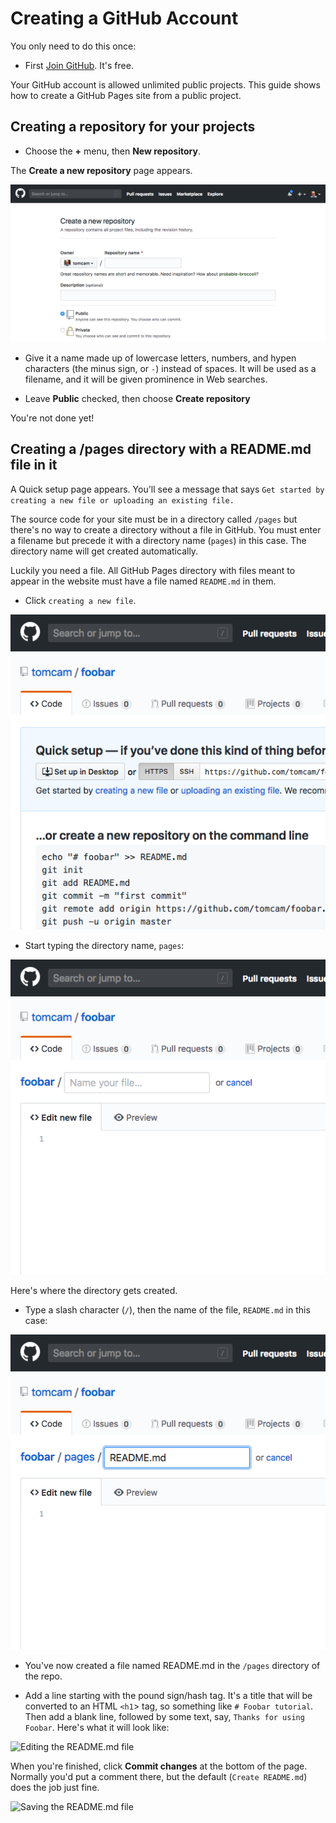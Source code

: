 # Creating a GitHub Account

You only need to do this once:

* First [Join GitHub](https://github.com/join). It's free.

Your GitHub account is allowed unlimited public projects.
This guide shows how to create a GitHub Pages site from a public project.

## Creating a repository for your projects

* Choose the **+** menu, then **New repository**.

The **Create a new repository** page appears.

![Creating a new repository](./assets/create-new-github-repository.png)

* Give it a name made up of lowercase letters, numbers, and hypen characters (the minus sign, or `-`) instead
of spaces. It will be used as a filename, and it will be given prominence in Web searches.

* Leave **Public** checked, then choose **Create repository**

You're not done yet!

## Creating a /pages directory with a README.md file in it

A Quick setup page appears. You'll see a message that says `Get started by creating a new file or uploading an existing file.`

The source code for your site must be in a directory called `/pages` but there's no way to
create a directory without a file in GitHub. You must enter a filename but precede it
with a directory name (`pages`) in this case. The directory name will get created
automatically.

Luckily you need a file. All GitHub Pages directory with files meant to appear in the website
must have a file named `README.md` in them.

* Click `creating a new file`.

![The create a new file page](./assets/quick-setup-create-a-new-file.png)

* Start typing the directory name, `pages`:

![](./assets/create-a-new-file-pages-directory.png)

Here's where the directory gets created.

* Type a slash character (`/`), then the name of the file, `README.md` in this case:

![Creating a pages directory and a README.md file at the same time](./assets/github-create-readme-file.png)

* You've now created a file named README.md in the `/pages` directory of the repo.

* Add a line starting with the pound sign/hash tag. It's a title that will be converted
to an HTML `<h1`> tag, so something like `# Foobar tutorial`. Then add a blank line, followed by some 
text, say, `Thanks for using Foobar`. Here's what it will look like:

![Editing the README.md file](/assets/github-pages-edit-readme.png)

When you're finished, click **Commit changes** at the bottom of the page. 
Normally you'd put a comment there, but the default (`Create README.md`) does the job
just fine.

![Saving the README.md file](/assets/github-pages-save-readme.png)


